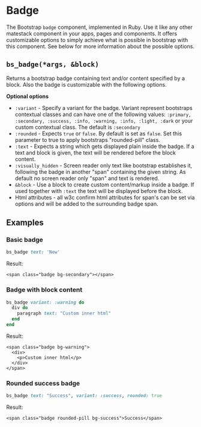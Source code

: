 # Badge

The Bootstrap `badge` component, implemented in Ruby. Use it like any other matestack component in your apps, pages and components. It offers customizable options to simply achieve what is possible in bootstrap with this component. See below for more information about the possible options.

## `bs_badge(*args, &block)`

Returns a bootstrap badge containing text and/or content specified by a block. Also the badge is customizable with the following options.

**Optional options**

* `:variant` - Specify a variant for the badge. Variant represent bootstraps contextual classes and can have one of the following values: `:primary, :secondary, :success, :info, :warning, :info, :light, :dark` or your custom contextual class. The default is `:secondary`
* `:rounded` - Expects `true` or `false`. By default is set as `false`. Set this parameter to true to apply bootstraps "rounded-pill" class.
* `:text` - Expects a string which gets displayed plain inside the badge. If a text and block is given, the text will be rendered before the block content.
* `:visually_hidden` - Screen reader only text like bootstrap establishes it, following the badge in another "span" containing the given string. As default no screen reader only "span" and text is rendered.
* `&block` - Use a block to create custom content/markup inside a badge. If used together with `:text` the text will be displayed before the block.
* Html attributes - all w3c confirm html attributes for span's can be set via options and will be added to the surrounding badge span.

## Examples

### Basic badge

```ruby
bs_badge text: 'New'
```

Result:

```markup
<span class="badge bg-secondary"></span>
```

### Badge with block content

```ruby
bs_badge variant: :warning do
  div do
    paragraph text: "Custom inner html"
  end
end
```

Result:

```markup
<span class="badge bg-warning">
  <div>
    <p>Custom inner html</p>
  </div>
</span>
```

### Rounded success badge

```ruby
bs_badge text: "Success", variant: :success, rounded: true
```

Result:

```markup
<span class="badge rounded-pill bg-success">Success</span>
```

